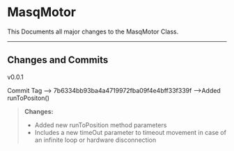 MasqMotor
===================


This Documents all major changes to the MasqMotor Class.

----------


Changes and Commits
-------------
v0.0.1


Commit Tag --> 7b6334bb93ba4a4719972fba09f4e4bff33f339f -->Added runToPositon()

> **Changes:**
> - Added new runToPosition method parameters
> - Includes a new timeOut parameter to timeout movement in case of an infinite loop or hardware disconnection
